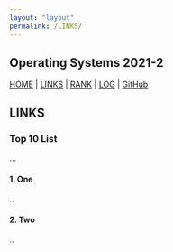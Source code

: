 ```yaml
---
layout: "layout"
permalink: /LINKS/
---
```


Operating Systems 2021-2
---
[HOME](.) | [LINKS](./links.md) | [RANK](/TXT/myrank.txt) | [LOG](TXT/mylog.txt) | [GitHub](https://github.com/bienreti/os212)

## LINKS
### Top 10 List

...

#### 1. One

..

#### 2. Two

..
